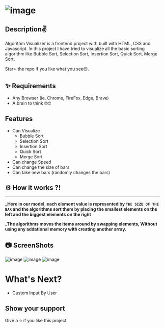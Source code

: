 # ![image](https://user-images.githubusercontent.com/61980545/206457893-c340fbd8-e7c0-4d45-9d4c-6949f05c4128.png)


## Description✌️
Algorithm Visualizer is a frontend project with built with HTML, CSS and Javascript.
In this project I have tried to visualize all the basic sorting algorithm like Bubble Sort, Selection Sort, Insertion Sort, Quick Sort, Merge Sort.

Star⭐ the repo if you like what you see😉.

## ✨ Requirements

* Any Browser (ie. Chrome, FireFox, Edge, Brave)
* A brain to think 🤓🤓

## Features

* Can Visualize 
  * Bubble Sort
  * Selection Sort
  * Insertion Sort
  * Quick Sort
  * Merge Sort
* Can change Speed
* Can change the size of bars
* Can take new bars (randomly changes the bars)

## ⚙ How it works ?!
-------------------
**_Here in our model, each element value is represented by ```THE SIZE OF THE BAR``` and the algorithms sort them by placing the smallest elements on the left and the biggest elements on the right**

**_The algorithms moves the items around by swapping elements, Without using any addational memory with creating another array.**

## 📷 ScreenShots
![image](https://user-images.githubusercontent.com/61980545/206458832-f1da6c7d-8d5c-44ff-a8cd-5558794bea56.png)
![image](https://user-images.githubusercontent.com/61980545/206459348-51928461-e1bc-49a4-ab80-f3541aa691d0.png)
![image](https://user-images.githubusercontent.com/61980545/206459591-b84e6acb-df04-4bf7-bf40-bc1cad824a60.png)

# What's Next?
- Custom Input By User 



## Show your support
Give a ⭐️ if you like this project 
